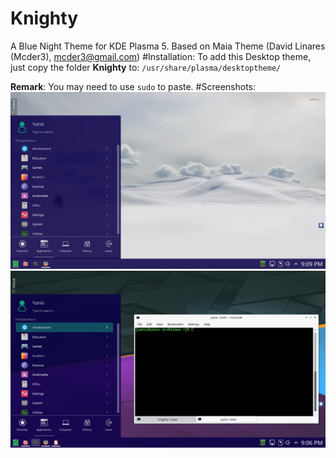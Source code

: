# Knighty
A Blue Night Theme for KDE Plasma 5. Based on Maia Theme (David Linares (Mcder3), mcder3@gmail.com)
#Installation:
To add this Desktop theme, just copy the folder **Knighty** to: ```/usr/share/plasma/desktoptheme/```

**Remark**: You may need to use ```sudo``` to paste.
#Screenshots:
![alt tag](https://raw.githubusercontent.com/Yanis-Boussad/Knighty/master/Knighty/Screenshot_20160810_210922.png)
![alt tag](https://raw.githubusercontent.com/Yanis-Boussad/Knighty/master/Knighty/Screenshot_20160810_210647.png)

